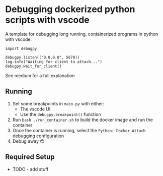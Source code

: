 # Debugging dockerized python scripts with vscode

A template for debugging long running, containerized programs in python with
vscode.

```
import debugpy

debugpy.listen(("0.0.0.0", 5678))
log.info("Waiting for client to attach...")
debugpy.wait_for_client()
```

See medium for a full explanation

## Running

1. Set some breakpoints in `main.py` with either:
   * The vscode UI
   * Use the `debugpy.breakpoint()` function
2. Run `bash ./run_container.sh` to build the docker image and run the container
3. Once the container is running, select the `Python: Docker Attach` debugging configuration 
4. Debug away :heart_eyes:

## Required Setup

- TODO - add stuff
